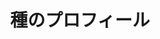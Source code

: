 ---
title: "種のプロフィール"
image: "/images/galerie.png" 
description: "これから出会う種の保全についての概要をご覧ください"
slug: "galerie"
---